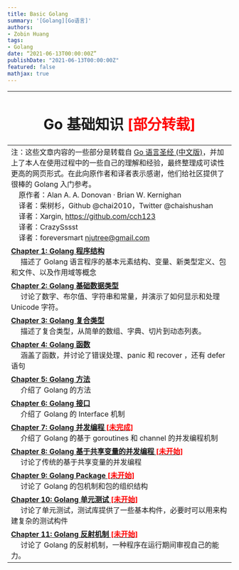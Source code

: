 ```yaml
---
title: Basic Golang
summary: '[Golang][Go语言]'
authors:
- Zobin Huang
tags: 
- Golang
date: “2021-06-13T00:00:00Z”
publishDate: "2021-06-13T00:00:00Z"
featured: false
mathjax: true
---
```


<head>
<style>
    img{margin-left: 20px; margin-right: 20px;}
    p{margin-left: 15px; margin-right: 15px;}
    th{text-align:center;}
    td{text-align:center;}
    .div_learning_post{font-size: 16px; word-spacing:0px;}
    .div_indicate_source{font-size: 18px; word-spacing:0px; background-color: #E0E0E0;}
</style>
<!--支持网页公式显示-->    
<script type="text/javascript" src="https://cdn.mathjax.org/mathjax/latest/MathJax.js?config=AM_HTMLorMML-full"></script>
</head>

<body>

<div class="post_fs14_ws0">

|<div align="center"><h1><b>Go 基础知识 <font color="red">[部分转载]</font></b></h1></div>|
|:-|
|注：这些文章内容的一些部分是转载自 <a href="https://github.com/gopl-zh/gopl-zh.github.com">Go 语言圣经 (中文版)</a>，并加上了本人在使用过程中的一些自己的理解和经验，最终整理成可读性更高的网页形式。在此向原作者和译者表示感谢，他们给社区提供了很棒的 Golang 入门参考。<br>&nbsp;&nbsp;&nbsp;&nbsp;原作者：Alan A. A. Donovan · Brian W. Kernighan<br>&nbsp;&nbsp;&nbsp;&nbsp;译者：柴树杉，Github @chai2010，Twitter @chaishushan<br>&nbsp;&nbsp;&nbsp;&nbsp;译者：Xargin, https://github.com/cch123<br>&nbsp;&nbsp;&nbsp;&nbsp;译者：CrazySssst<br>&nbsp;&nbsp;&nbsp;&nbsp;译者：foreversmart njutree@gmail.com|
|[<b>Chapter 1: Golang 程序结构</b>](https://neth-lab.netlify.app/publication/21-06-13-Go_Basic_1_Basic_Concept/index.html) <br> &nbsp;&nbsp;&nbsp;&nbsp; 描述了 Golang 语言程序的基本元素结构、变量、新类型定义、包和文件、以及作用域等概念|
|[<b>Chapter 2: Golang 基础数据类型</b>](https://neth-lab.netlify.app/publication/21-06-13-Go_Basic_2_Basic_Data/index.html) <br> &nbsp;&nbsp;&nbsp;&nbsp; 讨论了数字、布尔值、字符串和常量，并演示了如何显示和处理 Unicode 字符。|
|[<b>Chapter 3: Golang 复合类型</b>](https://neth-lab.netlify.app/publication/21-06-13-Go_Basic_3_Compound_Type/index.html) <br> &nbsp;&nbsp;&nbsp;&nbsp; 描述了复合类型，从简单的数组、字典、切片到动态列表。|
|[<b>Chapter 4: Golang 函数</b>](https://neth-lab.netlify.app/publication/21-06-13-Go_Basic_4_Function/index.html) <br> &nbsp;&nbsp;&nbsp;&nbsp; 涵盖了函数，并讨论了错误处理、panic 和 recover ，还有 defer 语句|
|[<b>Chapter 5: Golang 方法</b>](https://neth-lab.netlify.app/publication/21-06-13-Go_Basic_5_Method/index.html) <br> &nbsp;&nbsp;&nbsp;&nbsp; 介绍了 Golang 的方法|
|[<b>Chapter 6: Golang 接口</b>](https://neth-lab.netlify.app/publication/21-06-13-Go_Basic_6_Interface/index.html) <br> &nbsp;&nbsp;&nbsp;&nbsp; 介绍了 Golang 的 Interface 机制|
|[<b>Chapter 7: Golang 并发编程 <font color="red">[未完成]</font></b>](https://neth-lab.netlify.app/publication/21-06-13-Go_Basic_7_Go_Routines/index.html) <br> &nbsp;&nbsp;&nbsp;&nbsp; 介绍了 Golang 的基于 goroutines 和 channel 的并发编程机制|
|[<b>Chapter 8: Golang 基于共享变量的并发编程 <font color="red">[未开始]</font></b>](https://neth-lab.netlify.app/publication/21-06-13-Go_Basic_8_Go_Shared_Variables/index.html) <br> &nbsp;&nbsp;&nbsp;&nbsp; 讨论了传统的基于共享变量的并发编程|
|[<b>Chapter 9: Golang Package <font color="red">[未开始]</font></b>](https://neth-lab.netlify.app/publication/21-06-13-Go_Basic_9_Go_Package/index.html) <br> &nbsp;&nbsp;&nbsp;&nbsp; 讨论了 Golang 的包机制和包的组织结构|
|[<b>Chapter 10: Golang 单元测试 <font color="red">[未开始]</font></b>](https://neth-lab.netlify.app/publication/21-06-13-Go_Basic_10_Unit_Test/index.html) <br> &nbsp;&nbsp;&nbsp;&nbsp; 讨论了单元测试，测试库提供了一些基本构件，必要时可以用来构建复杂的测试构件|
|[<b>Chapter 11: Golang 反射机制 <font color="red">[未开始]</font></b>](https://neth-lab.netlify.app/publication/21-06-13-Go_Basic_11_Reflection/index.html) <br> &nbsp;&nbsp;&nbsp;&nbsp; 讨论了 Golang 的反射机制，一种程序在运行期间审视自己的能力。|
</div>

</body>